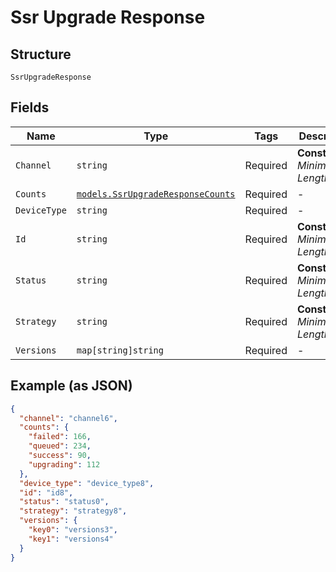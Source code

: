 
# Ssr Upgrade Response

## Structure

`SsrUpgradeResponse`

## Fields

| Name | Type | Tags | Description |
|  --- | --- | --- | --- |
| `Channel` | `string` | Required | **Constraints**: *Minimum Length*: `1` |
| `Counts` | [`models.SsrUpgradeResponseCounts`](../../doc/models/ssr-upgrade-response-counts.md) | Required | - |
| `DeviceType` | `string` | Required | - |
| `Id` | `string` | Required | **Constraints**: *Minimum Length*: `1` |
| `Status` | `string` | Required | **Constraints**: *Minimum Length*: `1` |
| `Strategy` | `string` | Required | **Constraints**: *Minimum Length*: `1` |
| `Versions` | `map[string]string` | Required | - |

## Example (as JSON)

```json
{
  "channel": "channel6",
  "counts": {
    "failed": 166,
    "queued": 234,
    "success": 90,
    "upgrading": 112
  },
  "device_type": "device_type8",
  "id": "id8",
  "status": "status0",
  "strategy": "strategy8",
  "versions": {
    "key0": "versions3",
    "key1": "versions4"
  }
}
```

